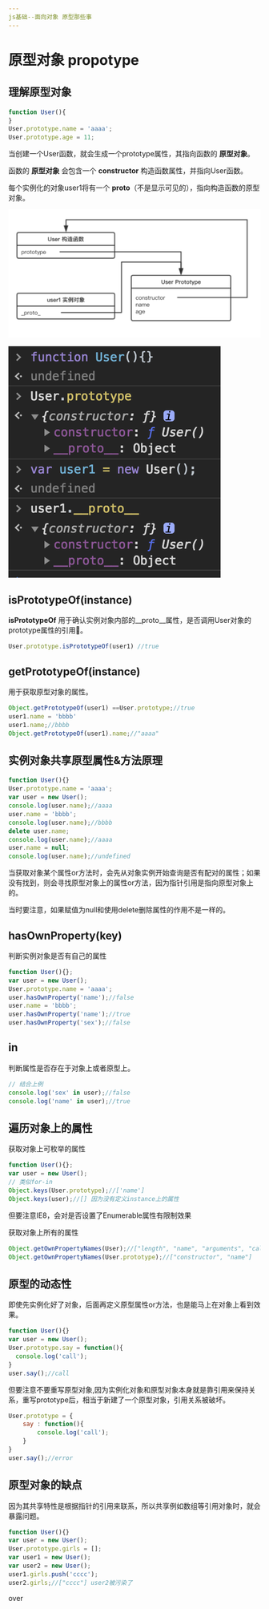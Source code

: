 ```yaml
---
js基础--面向对象 原型那些事
---
```


# 原型对象 propotype
## 理解原型对象
````js
function User(){
}
User.prototype.name = 'aaaa';
User.prototype.age = 11;
````

当创建一个User函数，就会生成一个prototype属性，其指向函数的 **原型对象**。

函数的 **原型对象** 会包含一个 **constructor** 构造函数属性，并指向User函数。 

每个实例化的对象user1将有一个 **__proto__**（不是显示可见的），指向构造函数的原型对象。

![prototype](https://github.com/eminoda/myBlog/blob/master/imgs/js_base/prototype.png?raw=true)

![说明constructor和__proto__](https://github.com/eminoda/myBlog/blob/master/imgs/js_base/prototype1.png?raw=true)

## isPrototypeOf(instance)
**isPrototypeOf** 用于确认实例对象内部的__proto__属性，是否调用User对象的prototype属性的引用。
````js
User.prototype.isPrototypeOf(user1) //true
````

## getPrototypeOf(instance)
用于获取原型对象的属性。
````js
Object.getPrototypeOf(user1) ==User.prototype;//true
user1.name = 'bbbb'
user1.name;//bbbb
Object.getPrototypeOf(user1).name;//"aaaa"
````

## 实例对象共享原型属性&方法原理
````js
function User(){}
User.prototype.name = 'aaaa';
var user = new User();
console.log(user.name);//aaaa
user.name = 'bbbb';
console.log(user.name);//bbbb
delete user.name;
console.log(user.name);//aaaa
user.name = null;
console.log(user.name);//undefined
````
当获取对象某个属性or方法时，会先从对象实例开始查询是否有配对的属性；如果没有找到，则会寻找原型对象上的属性or方法，因为指针引用是指向原型对象上的。

当时要注意，如果赋值为null和使用delete删除属性的作用不是一样的。

## hasOwnProperty(key)
判断实例对象是否有自己的属性
````js
function User(){};
var user = new User();
User.prototype.name = 'aaaa';
user.hasOwnProperty('name');//false
user.name = 'bbbb';
user.hasOwnProperty('name');//true
user.hasOwnProperty('sex');//false
````

## in
判断属性是否存在于对象上或者原型上。
````js
// 结合上例
console.log('sex' in user);//false
console.log('name' in user);//true
````

## 遍历对象上的属性
获取对象上可枚举的属性
````js
function User(){};
var user = new User();
// 类似for-in
Object.keys(User.prototype);//['name']
Object.keys(user);//[] 因为没有定义instance上的属性
````

但要注意IE8，会对是否设置了Enumerable属性有限制效果

获取对象上所有的属性
````js
Object.getOwnPropertyNames(User);//["length", "name", "arguments", "caller", "prototype"]
Object.getOwnPropertyNames(User.prototype);//["constructor", "name"]
````

## 原型的动态性
即使先实例化好了对象，后面再定义原型属性or方法，也是能马上在对象上看到效果。
````js
function User(){}
var user = new User();
User.prototype.say = function(){
  console.log('call');
}
user.say();//call
````

但要注意不要重写原型对象,因为实例化对象和原型对象本身就是靠引用来保持关系，重写prototype后，相当于新建了一个原型对象，引用关系被破坏。
````js
User.prototype = {
    say : function(){
        console.log('call');
    } 
}
user.say();//error 
````

## 原型对象的缺点
因为其共享特性是根据指针的引用来联系，所以共享例如数组等引用对象时，就会暴露问题。
````js
function User(){}
var user = new User();
User.prototype.girls = [];
var user1 = new User();
var user2 = new User();
user1.girls.push('cccc');
user2.girls;//["cccc"] user2被污染了
````

over